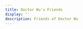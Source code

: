 ```yaml
---
title: Doctor Wu's Friends
display: ''
description: Friends of Doctor Wu
---
```


<!-- @layout-full-width -->

<FriendsList
  :friends="[
    {
      name: 'Anthony Fu',
      link: 'https://antfu.me',
      slogan: 'A ship in harbor is safe, but that is not what ships are built for.',
      avatarLink: 'https://avatars.githubusercontent.com/u/11247099',
    },
    {
      name: 'Cali',
      link: 'https://cali.so/',
      slogan: '开发者, 设计师, 细节控, 创始人<br> Founder & CEO of Zolplay',
      avatarLink: 'https://github.com/CaliCastle.png',
    },
    {
      name: '华铧',
      link: 'https://hua-bang.github.io/blog/',
      slogan: '学而知不足',
      avatarLink: 'https://github.com/hua-bang.png',
    },
    {
      name: 'Herrington Darkholme (海老师)',
      link: 'https://ast-grep.github.io',
      slogan: '搜代码验代码改代码一条龙',
      avatarLink: 'https://github.com/HerringtonDarkholme.png',
    },
    {
      name: 'Bruce 小胡同学',
      link: 'https://yinji.org/',
      slogan: '君子可内敛不可懦弱，面不公可起而论之',
      avatarLink: 'https://github.com/huhexian.png',
    },
    {
      name: 'Innei',
      link: 'https://innei.in/',
      slogan: 'An independent developer coding with love.',
      avatarLink: 'https://github.com/Innei.png',
    },
    {
      name: 'gq',
      link: 'https://zgq.ink/about',
      slogan: '独处自洽，简单随和，接纳自己，也爱这个世界',
      avatarLink: 'https://github.com/zgq354.png',
    },
    {
      name: 'Riri',
      link: 'https://daydreamer-riri.me/',
      slogan: 'Stay gold, pony boy',
      avatarLink: 'https://github.com/Daydreamer-riri.png',
    },
    {
      name: 'qer',
      link: 'https://www.qer.im/',
      slogan: '不要急，慢慢来，最重要是快',
      avatarLink: 'https://github.com/wbxl2000.png',
    },
    {
      name: 'panzhixiang',
      link: 'https://panzhuxiang.cn',
      slogan: '读书，生活，工作',
      avatarLink: 'https://panzhixiang.cn/images/avatar.jpg',
    },
    {
      name: '张晋涛',
      link: 'https://moelove.info/',
      slogan: '主要分享云原生知识',
      avatarLink: 'https://github.com/tao12345666333.png'
    },
    {
      name: 'mingxia',
      link: 'https://zhij.in/',
      slogan: '小人物，大梦想',
      avatarLink: 'https://github.com/mingxia.png'
    },
    {
      name: 'DanielJia',
      link: 'https://danieljia.com/',
      slogan: '在瑞典工作生活的全栈工程师',
      avatarLink: 'https://github.com/no13bus.png'
    },
    {
      name: '但为君故',
      link: 'https://blog.terminals.run/',
      slogan: '伤心秦汉经行处，宫阙万间皆作土',
      avatarLink: 'https://github.com/prinOrange.png'
    },
    {
      name: '夜游船',
      link: 'https://www.yeyouchuan.me/',
      slogan: '全都沾一点的学习者，努力做自己想做的事',
      avatarLink: 'https://github.com/yeyouchuan.png'
    },
    {
      name: 'Rene Wang',
      link: 'https://rene.wang/en-US',
      slogan: 'Creating amazing stuff, with or without codes.',
      avatarLink: 'https://github.com/RiverTwilight.png'
    },
    {
      name: '天书',
      link: 'https://tianshu.xyz/blog/',
      slogan: '有趣且有用的活着',
      avatarLink: 'https://github.com/zdilby.png'
    },
    {
      name: '东评西就',
      link: 'https://dongjunke.cn/',
      slogan: '关注社交媒体运营、科技互联网',
      avatarLink: 'https://dongjunke.cn/img/avatar.png'
    },
      {
      name: '皮普的数字花园',
      link: 'https://pipuwong.com/',
      slogan: '摄影/设计/代码三修',
      avatarLink: 
'https://pipuwong.com/wp-content/uploads/2023/12/pipuwongcom-logo.jpg'
    },
    ]"
 />
